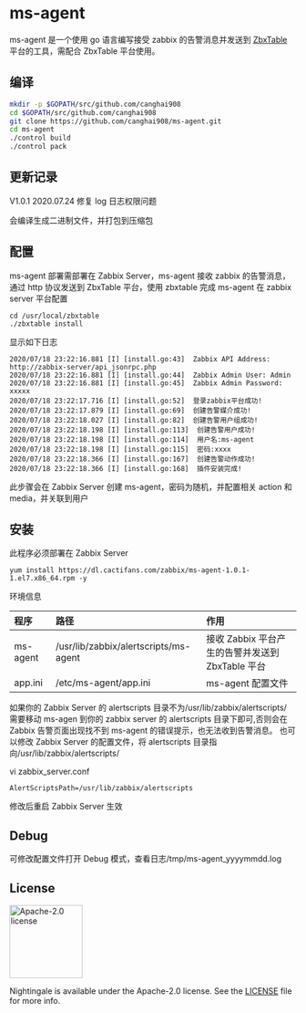 # ms-agent

ms-agent 是一个使用 go 语言编写接受 zabbix 的告警消息并发送到 [ZbxTable](https://github.com/canghai908/zbxtable) 平台的工具，需配合 ZbxTable 平台使用。

## 编译

```bash
mkdir -p $GOPATH/src/github.com/canghai908
cd $GOPATH/src/github.com/canghai908
git clone https://github.com/canghai908/ms-agent.git
cd ms-agent
./control build
./control pack
```

## 更新记录

V1.0.1
2020.07.24 修复 log 日志权限问题

会编译生成二进制文件，并打包到压缩包

## 配置

ms-agent 部署需部署在 Zabbix Server，ms-agent 接收 zabbix 的告警消息，通过 http 协议发送到 ZbxTable 平台，使用 zbxtable 完成 ms-agent 在 zabbix server 平台配置

```
cd /usr/local/zbxtable
./zbxtable install
```

显示如下日志

```
2020/07/18 23:22:16.881 [I] [install.go:43]  Zabbix API Address: http://zabbix-server/api_jsonrpc.php
2020/07/18 23:22:16.881 [I] [install.go:44]  Zabbix Admin User: Admin
2020/07/18 23:22:16.881 [I] [install.go:45]  Zabbix Admin Password: xxxxx
2020/07/18 23:22:17.716 [I] [install.go:52]  登录zabbix平台成功!
2020/07/18 23:22:17.879 [I] [install.go:69]  创建告警媒介成功!
2020/07/18 23:22:18.027 [I] [install.go:82]  创建告警用户组成功!
2020/07/18 23:22:18.198 [I] [install.go:113]  创建告警用户成功!
2020/07/18 23:22:18.198 [I] [install.go:114]  用户名:ms-agent
2020/07/18 23:22:18.198 [I] [install.go:115]  密码:xxxx
2020/07/18 23:22:18.366 [I] [install.go:167]  创建告警动作成功!
2020/07/18 23:22:18.366 [I] [install.go:168]  插件安装完成!
```

此步骤会在 Zabbix Server 创建 ms-agent，密码为随机，并配置相关 action 和 media，并关联到用户

## 安装

此程序必须部署在 Zabbix Server

```
yum install https://dl.cactifans.com/zabbix/ms-agent-1.0.1-1.el7.x86_64.rpm -y
```

环境信息

| 程序     | 路径                                  | 作用                                             |
| :------- | :------------------------------------ | :----------------------------------------------- |
| ms-agent | /usr/lib/zabbix/alertscripts/ms-agent | 接收 Zabbix 平台产生的告警并发送到 ZbxTable 平台 |
| app.ini  | /etc/ms-agent/app.ini                 | ms-agent 配置文件                                |

如果你的 Zabbix Server 的 alertscripts 目录不为/usr/lib/zabbix/alertscripts/ 需要移动 ms-agen 到你的 zabbix server 的 alertscripts 目录下即可,否则会在 Zabbix 告警页面出现找不到 ms-agent 的错误提示，也无法收到告警消息。
也可以修改 Zabbix Server 的配置文件，将 alertscripts 目录指向/usr/lib/zabbix/alertscripts/

vi zabbix_server.conf

```
AlertScriptsPath=/usr/lib/zabbix/alertscripts
```

修改后重启 Zabbix Server 生效

## Debug

可修改配置文件打开 Debug 模式，查看日志/tmp/ms-agent_yyyymmdd.log

## License

<img alt="Apache-2.0 license" src="https://s3-gz01.didistatic.com/n9e-pub/image/apache.jpeg" width="128">

Nightingale is available under the Apache-2.0 license. See the [LICENSE](LICENSE) file for more info.
